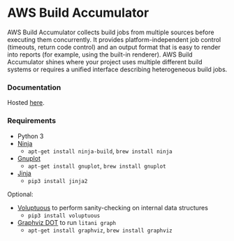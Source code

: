 AWS Build Accumulator
=

AWS Build Accumulator collects build jobs from multiple sources before executing them
concurrently. It provides platform-independent job control (timeouts,
return code control) and an output format that is easy to render into
reports (for example, using the built-in renderer).  AWS Build Accumulator
shines where your project uses multiple different build systems or requires
a unified interface describing heterogeneous build jobs.

### Documentation

Hosted [here](https://awslabs.github.io/aws-build-accumulator/).


### Requirements

* Python 3
* [Ninja](https://ninja-build.org/)
  * `apt-get install ninja-build`, `brew install ninja`
* [Gnuplot](http://www.gnuplot.info/)
  * `apt-get install gnuplot`, `brew install gnuplot`
* [Jinja](https://jinja.palletsprojects.com/en/2.11.x/)
  * `pip3 install jinja2`

Optional:

* [Voluptuous](https://pypi.org/project/voluptuous/) to perform
  sanity-checking on internal data structures
  * `pip3 install voluptuous`
* [Graphviz DOT](https://graphviz.org/) to run `litani graph`
  * `apt-get install graphviz`, `brew install graphviz`

